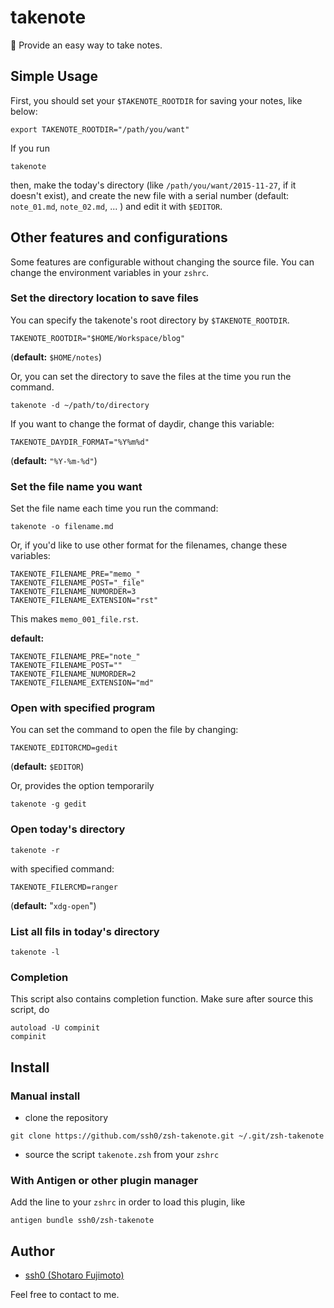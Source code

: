 # takenote

:shell: Provide an easy way to take notes.

## Simple Usage

First, you should set your `$TAKENOTE_ROOTDIR` for saving your notes, like below:

```
export TAKENOTE_ROOTDIR="/path/you/want"
```

If you run

```
takenote
```

then, make the today's directory (like `/path/you/want/2015-11-27`, if it doesn't exist), and create the new file with a serial number (default: `note_01.md`, `note_02.md`, ... ) and edit it with `$EDITOR`.

## Other features and configurations

Some features are configurable without changing the source file.
You can change the environment variables in your `zshrc`.

### Set the directory location to save files

You can specify the takenote's root directory by `$TAKENOTE_ROOTDIR`.

```
TAKENOTE_ROOTDIR="$HOME/Workspace/blog"
```

(**default:** `$HOME/notes`)

Or, you can set the directory to save the files at the time you run the command.

```
takenote -d ~/path/to/directory
```

If you want to change the format of daydir, change this variable:

```
TAKENOTE_DAYDIR_FORMAT="%Y%m%d"
```

(**default:** `"%Y-%m-%d"`)

### Set the file name you want

Set the file name each time you run the command:

```
takenote -o filename.md
```

Or, if you'd like to use other format for the filenames, change these variables:

```
TAKENOTE_FILENAME_PRE="memo_"
TAKENOTE_FILENAME_POST="_file"
TAKENOTE_FILENAME_NUMORDER=3
TAKENOTE_FILENAME_EXTENSION="rst"
```

This makes `memo_001_file.rst`.

**default:**

```
TAKENOTE_FILENAME_PRE="note_"
TAKENOTE_FILENAME_POST=""
TAKENOTE_FILENAME_NUMORDER=2
TAKENOTE_FILENAME_EXTENSION="md"
```

### Open with specified program

You can set the command to open the file by changing:

```
TAKENOTE_EDITORCMD=gedit
```

(**default:** `$EDITOR`)

Or, provides the option temporarily

```
takenote -g gedit
```

### Open today's directory

```
takenote -r
```

with specified command:

```
TAKENOTE_FILERCMD=ranger
```

(**default:** "`xdg-open`")

### List all fils in today's directory

```
takenote -l
```

### Completion

This script also contains completion function.
Make sure after source this script, do

```
autoload -U compinit
compinit
```

## Install

### Manual install

* clone the repository  
```
git clone https://github.com/ssh0/zsh-takenote.git ~/.git/zsh-takenote
```

* source the script `takenote.zsh` from your `zshrc`

### With Antigen or other plugin manager

Add the line to your `zshrc` in order to load this plugin, like

```
antigen bundle ssh0/zsh-takenote
```

## Author

* [ssh0 (Shotaro Fujimoto)](https://github.com/ssh0)

Feel free to contact to me.

